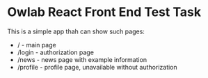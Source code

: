 # Owlab React Front End Test Task

This is a simple app thah can show such pages:

- / - main page
- /login - authorization page
- /news - news page with example information
- /profile - profile page, unavailable without authorization
